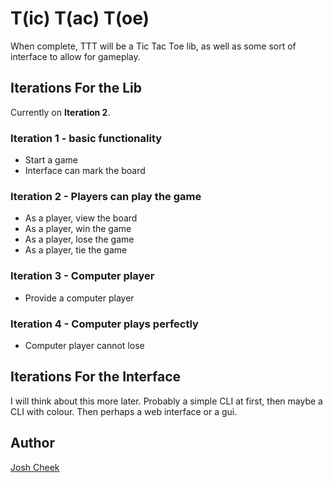 T(ic) T(ac) T(oe)
=================

When complete, TTT will be a Tic Tac Toe lib, as well as some sort of interface to allow for gameplay.


Iterations For the Lib
----------------------

Currently on **Iteration 2**.

### Iteration 1 - basic functionality

* Start a game
* Interface can mark the board

### Iteration 2 - Players can play the game

* As a player, view the board
* As a player, win the game
* As a player, lose the game
* As a player, tie the game


### Iteration 3 - Computer player

* Provide a computer player


### Iteration 4 - Computer plays perfectly

* Computer player cannot lose



Iterations For the Interface
----------------------------

I will think about this more later. Probably a simple CLI at first, then maybe a CLI with colour. Then perhaps a web interface or a gui.




Author
------

[Josh Cheek](http://joshcheek.com/)

